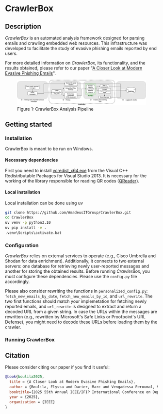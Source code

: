 # CrawlerBox
## Description
*CrawlerBox* is an automated analysis framework designed for parsing emails and crawling embedded web resources. This infrastructure was developed to facilitate the study of evasive phishing emails reported by end users.

For more detailed information on *CrawlerBox*, its functionality, and the results obtained, please refer to our paper "[A Closer Look at Modern Evasive Phishing Emails](https://example.com)".
<figure>
    <img src="./architecture.png" alt="Description of image">
    <figcaption>Figure 1: CrawlerBox Analysis Pipeline</figcaption>
</figure>


## Getting started

### Installation 
CrawlerBox is meant to be run on Windows. 

#### Necessary dependencies
First you need to install [vcredist_x64.exe](https://www.microsoft.com/en-gb/download/details.aspx?id=40784) from the Visual C++ Redistributable Packages for Visual Studio 2013. It is necessary for the working of the library responsible for reading QR codes ([QReader](https://pypi.org/project/qreader/)).

#### Local installation
Local installation can be done using uv
```bash
git clone https://github.com/AmadeusITGroup/CrawlerBox.git
cd CrawlerBox
uv venv -p python3.10
uv pip install -e .
.venv\Scripts\activate.bat 

```


### Configuration 
*CrawlerBox* relies on external services to operate (e.g., Cisco Umbrella and Shodan for data enrichment). Additionally, it connects to two external servers: one database for retrieving newly user-reported messages and another for storing the obtained results. Before running *CrawlerBox*, you must configure these dependencies. Please use the `config.py` file accordingly.

Please also consider rewriting the functions in `personalized_config.py`: `fetch_new_emails_by_date`, `fetch_new_emails_by_id`, and `url_rewrite`. The two first functions should match your implemetation for fetching newly reported emails, and `url_rewrite` is designed to extract and return a decoded URL from a given string. In case the URLs within the messages are rewritten (e.g., rewritten by Microsoft's Safe Links or Proofpoint's URL Defense), you might need to decode these URLs before loading them by the crawler.


### Running CrawlerBox

## Citation
Please consider citing our paper if you find it useful:

```bibtex
@book{boulila2025,
  title = {A Closer Look at Modern Evasive Phishing Emails},
  author = {Boulila, Elyssa and Dacier, Marc and Vengadessa Peroumal, Siva Prem and Veys, Nicolas and Aonzo, Simone},
  booktitle={2025 55th Annual IEEE/IFIP International Conference on Dependable Systems and Networks (DSN)},
  year = {2025},
  organization = {IEEE}
}
